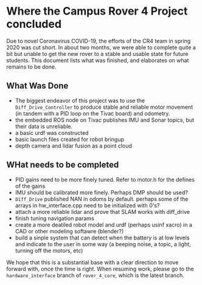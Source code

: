 # Where the Campus Rover 4 Project concluded

Due to novel Coronavirus COVID-19, the efforts of the CR4 team in spring 2020 was cut short. In about two months, we were able to complete quite a bit but unable to get the new rover to a stable and usable state for future students. This document lists what was finished, and elaborates on what remains to be done.

## What Was Done

* The biggest endeavor of this project was to use the `Diff_Drive_Controller` to produce stable and reliable motor movement (in tandem with a PID loop on the Tivac board) and odometry.
* the embedded ROS node on Tivac publishes IMU and Sonar topics, but their data is unreliable.
* a basic urdf was constructed
* basic launch files created for robot bringup
* depth camera and lidar fusion as a point cloud

## WHat needs to be completed

* PID gains need to be more finely tuned. Refer to motor.h for the defines of the gains
* IMU should be calibrated more finely. Perhaps DMP should be used?
* `Diff_Drive` published NAN in odoms by default. perhaps some of the arrays in hw_interface.cpp need to be initialized with 0's?
* attach a more reliable lidar and prove that SLAM works with diff_drive
* finish tuning navigation params
* create a more deatiled robot model and urdf (perhaps usinf xacro) in a CAD or other modeling softawre (blender?)
* build a sinple system that can detect when the battery is at low levels and indicate to the user in some way (a beeping noise, a topic, a light, turning off the motors, etc)

We hope that this is a substantial base with a clear direction to move forward with, once the time is right. When resuming work, please go to the `hardware_interface` branch of `rover_4_core`, which is the latest branch.
